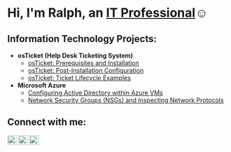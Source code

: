<h1>Hi, I'm Ralph, an <a href="https://linkedin.com/in/ralph-hughesII">IT Professional</a>☺</h1>

<h2>Information Technology Projects:</h2>

- <b>osTicket (Help Desk Ticketing System)</b>
  - [osTicket: Prerequisites and Installation](https://github.com/RalphHughesII/osticket-prereqs)
  - [osTicket: Post-Installation Configuration](https://github.com/RalphHughesII/post-install-config)
  - [osTicket: Ticket Lifecycle Examples](https://github.com/RalphHughesII/ticket-lifecycle)
- <b>Microsoft Azure</b>
  - [Configuring Active Directory within Azure VMs](https://github.com/RalphHughesII/configure-ad)
  - [Network Security Groups (NSGs) and Inspecting Network Protocols](https://github.com/RalphHughesII/azure-network-protocols)

<h2>Connect with me:</h2>

[<img align="left" alt="Josh | Twitter" width="22px" src="https://cdn.jsdelivr.net/npm/simple-icons@v3/icons/twitter.svg" />][twitter]
[<img align="left" alt="Josh | LinkedIn" width="22px" src="https://cdn.jsdelivr.net/npm/simple-icons@v3/icons/linkedin.svg" />][linkedin]
[<img align="left" alt="Josh | Instagram" width="22px" src="https://cdn.jsdelivr.net/npm/simple-icons@v3/icons/instagram.svg" />][instagram]

[twitter]: https://twitter.com/Josh
[instagram]: https://www.instagram.com/Josh
[linkedin]: https://linkedin.com/in/ralph-hughesII
